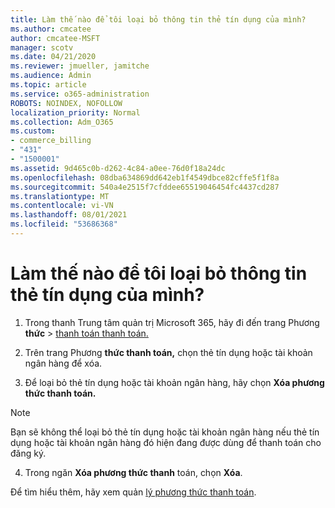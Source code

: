 ```yaml
---
title: Làm thế nào để tôi loại bỏ thông tin thẻ tín dụng của mình?
ms.author: cmcatee
author: cmcatee-MSFT
manager: scotv
ms.date: 04/21/2020
ms.reviewer: jmueller, jamitche
ms.audience: Admin
ms.topic: article
ms.service: o365-administration
ROBOTS: NOINDEX, NOFOLLOW
localization_priority: Normal
ms.collection: Adm_O365
ms.custom:
- commerce_billing
- "431"
- "1500001"
ms.assetid: 9d465c0b-d262-4c84-a0ee-76d0f18a24dc
ms.openlocfilehash: 08dba634869dd642eb1f4549dbce82cffe5f1f8a
ms.sourcegitcommit: 540a4e2515f7cfddee65519046454fc4437cd287
ms.translationtype: MT
ms.contentlocale: vi-VN
ms.lasthandoff: 08/01/2021
ms.locfileid: "53686368"
---
```

# <a name="how-do-i-remove-my-credit-card-information"></a>Làm thế nào để tôi loại bỏ thông tin thẻ tín dụng của mình?

1. Trong thanh Trung tâm quản trị Microsoft 365, hãy đi đến trang Phương **thức** \> [thanh toán thanh toán.](https://go.microsoft.com/fwlink/p/?linkid=2018806)

2. Trên trang Phương **thức thanh toán,** chọn thẻ tín dụng hoặc tài khoản ngân hàng để xóa.

3. Để loại bỏ thẻ tín dụng hoặc tài khoản ngân hàng, hãy chọn **Xóa phương thức thanh toán.**

> [!NOTE]
> Bạn sẽ không thể loại bỏ thẻ tín dụng hoặc tài khoản ngân hàng nếu thẻ tín dụng hoặc tài khoản ngân hàng đó hiện đang được dùng để thanh toán cho đăng ký.

4. Trong ngăn **Xóa phương thức thanh** toán, chọn **Xóa**.

Để tìm hiểu thêm, hãy xem quản [lý phương thức thanh toán](/microsoft-365/commerce/billing-and-payments/manage-payment-methods).